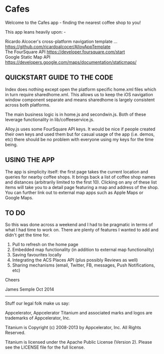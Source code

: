 # Cafes

Welcome to the Cafes app - finding the nearest coffee shop to you!

This app leans heavily upon: -

Ricardo Alcocer's cross-platform navigation template ... <https://github.com/ricardoalcocer/AlloyAppTemplate>  
The FourSquare API     <https://developer.foursquare.com/start>  
Google Static Map API  <https://developers.google.com/maps/documentation/staticmaps/>  


## QUICKSTART GUIDE TO THE CODE
Index does nothing except open the platform specific home.xml files which in turn require sharedhome.xml.
This allows us to keep the iOS navigation window component separate and means sharedhome is largely consistent
across both platforms. 

The main business logic is in home.js and secondwin.js. Both of these leverage functionality in lib/coffeeservice.js. 

Alloy.js uses some FourSquare API keys. It would be nice if people created their own keys and used them but for casual
usage of the app (i.e. demos, etc) there should be no problem with everyone using my keys for the time being.


## USING THE APP
The app is simplicity itself: the first page takes the current location and queries for nearby coffee shops. It brings
back a list of coffee shop names and distances (arbitrarily limited to the first 10). Clicking on any of these list items
will take you to a detail page featuring a map and address of the shop. You can further link out to external map apps
such as Apple Maps or Google Maps.


## TO DO
So this was done across a weekend and I had to be pragmatic in terms of what I had time to work on. There are plenty of
features I wanted to add and didn't get the time for.

1. Pull to refresh on the home page
2. Embedded map functionality (in addition to external map functionality)
3. Saving favourites locally
4. Integrating the ACS Places API (plus possibly Reviews as well)
5. Sharing mechanisms (email, Twitter, FB, messages, Push Notifications, etc)


Cheers

James Semple
Oct 2014


----------------------------------
Stuff our legal folk make us say:

Appcelerator, Appcelerator Titanium and associated marks and logos are 
trademarks of Appcelerator, Inc. 

Titanium is Copyright (c) 2008-2013 by Appcelerator, Inc. All Rights Reserved.

Titanium is licensed under the Apache Public License (Version 2). Please
see the LICENSE file for the full license.

